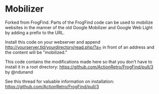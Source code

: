 # Mobilizer

Forked from FrogFind. Parts of the FrogFind code can be used to mobilize websites in the manner of the old Google Mobilizer and Google Web Light by adding a prefix to the URL.

Install this code on your webserver and append http://yourserver.tld/yourdirectory/read.php/?a= in front of an address and the content will be "mobilized."

This code contains the modifications made here so that you don't have to install it in a root directory: https://github.com/ActionRetro/FrogFind/pull/3 by @ndunand

See this thread for valuable information on installation: https://github.com/ActionRetro/FrogFind/pull/3
